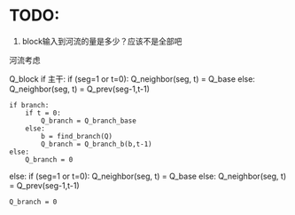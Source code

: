 # TODO:
1. block输入到河流的量是多少？应该不是全部吧

河流考虑

Q_block 
if 主干:
    if (seg=1 or t=0):
        Q_neighbor(seg, t) = Q_base
    else:
        Q_neighbor(seg, t) = Q_prev(seg-1,t-1)
    
    if branch:
        if t = 0:
            Q_branch = Q_branch_base
        else:
            b = find_branch(Q)
            Q_branch = Q_branch_b(b,t-1)
    else:
        Q_branch = 0
else:
    if (seg=1 or t=0):
        Q_neighbor(seg, t) = Q_base
    else:
        Q_neighbor(seg, t) = Q_prev(seg-1,t-1)
    
    Q_branch = 0